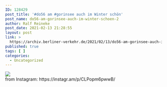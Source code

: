```yaml
---
ID: 128429
post_title: '#do56 am #gorinsee auch im Winter schön'
post_name: do56-am-gorinsee-auch-im-winter-schoen-2
author: Ralf Reineke
post_date: 2021-02-13 21:28:55
layout: post
link: >
  https://archiv.berliner-verkehr.de/2021/02/13/do56-am-gorinsee-auch-im-winter-schoen-2/
published: true
tags: [ ]
categories:
  - Uncategorized
---
```

<div><img src='https://scontent-iad3-1.cdninstagram.com/v/t51.29350-15/150278427_3715599815186777_5933106479188081923_n.jpg?_nc_cat=107&ccb=3&_nc_sid=8ae9d6&_nc_ohc=9ySD0KqU7FsAX_SN0eT&_nc_ht=scontent-iad3-1.cdninstagram.com&oh=5ef0cbe340e9adf1a00a88aa218f85c6&oe=604FB5CB' style='max-width:600px;' /><br/><div>from Instagram: https://instagr.am/p/CLPopm6pwwB/</div></div>